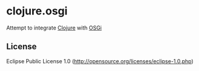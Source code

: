 clojure.osgi
============

Attempt to integrate [Clojure](http://www.clojure.org) with 
[OSGi](http://www.osgi.org)

License
-------
Eclipse Public License 1.0 (http://opensource.org/licenses/eclipse-1.0.php)